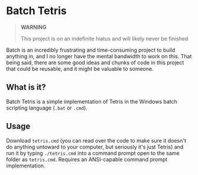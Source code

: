 # Batch Tetris

> **WARNING**
>
> This project is on an indefinite hiatus and will likely never be finished

Batch is an incredibly frustrating and time-consuming project to build anything in, and I no longer
have the mental bandwidth to work on this. That being said, there are some good ideas and chunks of
code in this project that could be reusable, and it might be valuable to someone.

## What is it?
Batch Tetris is a simple implementation of Tetris in the Windows batch scripting language (`.bat` or `.cmd`).

## Usage
Download `tetris.cmd` (you can read over the code to make sure it doesn't do anything untoward to your
computer, but seriously it's just Tetris) and run it by typing `./tetris.cmd` into a command prompt
open to the same folder as `tetris.cmd`. Requires an ANSI-capable command prompt implementation. 
